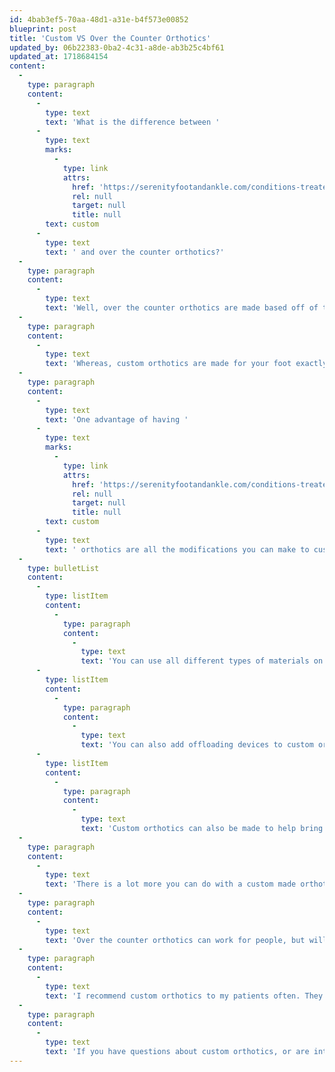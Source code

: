 ```yaml
---
id: 4bab3ef5-70aa-48d1-a31e-b4f573e00852
blueprint: post
title: 'Custom VS Over the Counter Orthotics'
updated_by: 06b22383-0ba2-4c31-a8de-ab3b25c4bf61
updated_at: 1718684154
content:
  -
    type: paragraph
    content:
      -
        type: text
        text: 'What is the difference between '
      -
        type: text
        marks:
          -
            type: link
            attrs:
              href: 'https://serenityfootandankle.com/conditions-treated/custom-orthotics-custom-orthotics-for-foot-pain-orthotics-for-ankle-pain-custom-orthotics-are-great/'
              rel: null
              target: null
              title: null
        text: custom
      -
        type: text
        text: ' and over the counter orthotics?'
  -
    type: paragraph
    content:
      -
        type: text
        text: 'Well, over the counter orthotics are made based off of the “average foot”. The quality of the orthotic varies based on the company that manufactured them.'
  -
    type: paragraph
    content:
      -
        type: text
        text: 'Whereas, custom orthotics are made for your foot exactly. When they are made for you, your biomechanics, how you walk, and your pathology causing you pain are taken into consideration. Custom orthotics will tend to last longer than over the counter orthotics.'
  -
    type: paragraph
    content:
      -
        type: text
        text: 'One advantage of having '
      -
        type: text
        marks:
          -
            type: link
            attrs:
              href: 'https://serenityfootandankle.com/conditions-treated/custom-orthotics-custom-orthotics-for-foot-pain-orthotics-for-ankle-pain-custom-orthotics-are-great/'
              rel: null
              target: null
              title: null
        text: custom
      -
        type: text
        text: ' orthotics are all the modifications you can make to custom orthotics!'
  -
    type: bulletList
    content:
      -
        type: listItem
        content:
          -
            type: paragraph
            content:
              -
                type: text
                text: 'You can use all different types of materials on custom orthotics. The top cover is the material on an orthotic that will touch your foot. This can be made out of material that can add extra cushion, or wick away moisture, or be like a memory foam pillow!'
      -
        type: listItem
        content:
          -
            type: paragraph
            content:
              -
                type: text
                text: 'You can also add offloading devices to custom orthotics. What is that? Let me explain, an offloading device helps take the pressure off of a certain location of your foot. For example, if you are having pain under your 5th metatarsal head, a custom orthotic can take the pressure off of that area by building material around the painful area so that nothing is actually touching the painful area when you walk.'
      -
        type: listItem
        content:
          -
            type: paragraph
            content:
              -
                type: text
                text: 'Custom orthotics can also be made to help bring your foot into a neutral position, thereby helping to alleviate pain and allow your foot to function in a more natural way.'
  -
    type: paragraph
    content:
      -
        type: text
        text: 'There is a lot more you can do with a custom made orthotic versus an over the counter orthotic. From the material being used, to the way the frame is built.'
  -
    type: paragraph
    content:
      -
        type: text
        text: 'Over the counter orthotics can work for people, but will involve a lot of trial and error because you don’t know which ones will work for you. Whereas custom orthotics are made for your feet and modification can be made to accommodate your needs.'
  -
    type: paragraph
    content:
      -
        type: text
        text: 'I recommend custom orthotics to my patients often. They can make a huge difference in your pain and the alignment of your lower limb.'
  -
    type: paragraph
    content:
      -
        type: text
        text: 'If you have questions about custom orthotics, or are interested in getting a pair, call {{ business:phone }} for schedule and appointment today!'
---
```

